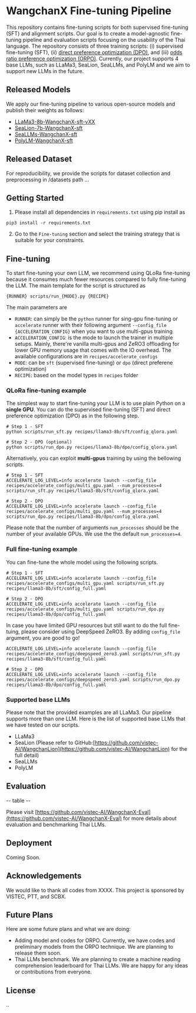 # WangchanX Fine-tuning Pipeline
This repository contains fine-tuning scripts for both supervised fine-tuning (SFT) and alignment scripts. 
Our goal is to create a model-agnostic fine-tuning pipeline and evaluation scripts focusing on the usability of the Thai language. 
The repository consists of three training scripts: (i) supervised fine-tuning (SFT), (ii) [direct preference optimization (DPO)](https://arxiv.org/abs/2305.18290), and (iii) [odds ratio preference optimization (ORPO)](https://arxiv.org/abs/2403.07691). 
Currently, our project supports 4 base LLMs, such as LLaMa3, SeaLion, SeaLLMs, and PolyLM and we aim to support new LLMs in the future. 

## Released Models
We apply our fine-tuning pipeline to various open-source models and publish their weights as follows:
- [LLaMa3-8b-WangchanX-sft-vXX](https://huggingface.co/airesearch)
- [SeaLion-7b-WangchanX-sft](https://huggingface.co/airesearch/WangchanLion7B)
- [SeaLLMs-WangchanX-sft]()
- [PolyLM-WangchanX-sft]()

## Released Dataset
For reproducibility, we provide the scripts for dataset collection and preprocessing in /datasets path ...

## Getting Started

1. Please install all dependencies in `requirements.txt` using pip install as
```
pip3 install -r requirements.txt
```

2. Go to the `Fine-tuning` section and select the training strategy that is suitable for your constraints.

## Fine-tuning

To start fine-tuning your own LLM, we recommend using QLoRa fine-tuning because it consumes much fewer resources compared to fully fine-tuning the LLM. The main template for the script is structured as 
```
{RUNNER} scripts/run_{MODE}.py {RECIPE}
```
The main parameters are
- `RUNNER`: can simply be the `python` runner for sing-gpu fine-tuning or `accelerate` runner with their following argument `--config_file {ACCELERATION_CONFIG}` when you want to use multi-gpus training
- `ACCELERATION_CONFIG`: is the mode to launch the trainer in multiple setups. Mainly, there're vanilla multi-gpus and ZeRO3 offloading for lower GPU memory usage that comes with the IO overhead. The available configurations are in `recipes/accelerate_configs`
- `MODE`: can be `sft` (supervised fine-tuning) or `dpo` (direct preferene optimization)
- `RECIPE`: based on the model types in `recipes` folder

### QLoRa fine-tuning example

The simplest way to start fine-tuning your LLM is to use plain Python on a **single GPU**. You can do the supervised fine-tuning (SFT) and direct preference optimization (DPO) as in the following step.

```
# Step 1 - SFT
python scripts/run_sft.py recipes/llama3-8b/sft/config_qlora.yaml

# Step 2 - DPO (optional)
python scripts/run_dpo.py recipes/llama3-8b/dpo/config_qlora.yaml
```

Alternatively, you can exploit **multi-gpus** training by using the bellowing scripts.

```
# Step 1 - SFT
ACCELERATE_LOG_LEVEL=info accelerate launch --config_file recipes/accelerate_configs/multi_gpu.yaml --num_processes=4 scripts/run_sft.py recipes/llama3-8b/sft/config_qlora.yaml

# Step 2 - DPO
ACCELERATE_LOG_LEVEL=info accelerate launch --config_file recipes/accelerate_configs/multi_gpu.yaml --num_processes=4 scripts/run_dpo.py recipes/llama3-8b/dpo/config_qlora.yaml
```

Please note that the number of arguments `num_processes` should be the number of your available GPUs. We use the the default `num_processes=4`.

### Full fine-tuning example
You can fine-tune the whole model using the following scripts.
```
# Step 1 - SFT
ACCELERATE_LOG_LEVEL=info accelerate launch --config_file recipes/accelerate_configs/multi_gpu.yaml scripts/run_sft.py recipes/llama3-8b/sft/config_full.yaml

# Step 2 - DPO
ACCELERATE_LOG_LEVEL=info accelerate launch --config_file recipes/accelerate_configs/multi_gpu.yaml scripts/run_dpo.py recipes/llama3-8b/dpo/config_full.yaml
```

In case you have limited GPU resources but still want to do the full fine-tuing, please consider using DeepSpeed ZeRO3. By adding `config_file` argument, you are good to go!
```
ACCELERATE_LOG_LEVEL=info accelerate launch --config_file recipes/accelerate_configs/deepspeed_zero3.yaml scripts/run_sft.py recipes/llama3-8b/sft/config_full.yaml

# Step 2 - DPO
ACCELERATE_LOG_LEVEL=info accelerate launch --config_file recipes/accelerate_configs/deepspeed_zero3.yaml scripts/run_dpo.py recipes/llama3-8b/dpo/config_full.yaml
```


### Supported base LLMs
Please note that the provided examples are all LLaMa3. Our pipeline supports more than one LLM. Here is the list of supported base LLMs that we have tested on our scripts.
- LLaMa3
- SeaLion (Please refer to GitHub:[https://github.com/vistec-AI/WangchanLion](https://github.com/vistec-AI/WangchanLion) for the full detail)
- SeaLLMs
- PolyLM

## Evaluation

-- table --

Please visit [https://github.com/vistec-AI/WangchanX-Eval](https://github.com/vistec-AI/WangchanX-Eval) for more details about evaluation and benchmarking Thai LLMs.

## Deployment
Coming Soon.

## Acknowledgements

We would like to thank all codes from XXXX. This project is sponsored by VISTEC, PTT, and SCBX. 

## Future Plans
Here are some future plans and what we are doing:
- Adding model and codes for ORPO. Currently, we have codes and preliminary models from the ORPO technique. We are planning to release them soon.
- Thai LLMs benchmark. We are planning to create a machine reading comprehension leaderboard for Thai LLMs. We are happy for any ideas or contributions from everyone. 

## License
..
